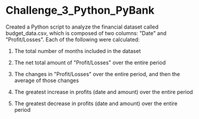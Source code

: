 # Challenge_3_Python_PyBank

Created a Python script to analyze the financial dataset called budget_data.csv, which is composed of two columns: "Date" and "Profit/Losses". Each of the following were calculated:

1. The total number of months included in the dataset

2. The net total amount of "Profit/Losses" over the entire period

3. The changes in "Profit/Losses" over the entire period, and then the average of those changes

4. The greatest increase in profits (date and amount) over the entire period

5. The greatest decrease in profits (date and amount) over the entire period
